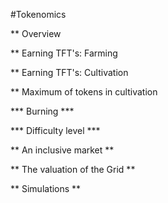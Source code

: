 #Tokenomics

** Overview

** Earning TFT's: Farming

** Earning TFT's: Cultivation

** Maximum of tokens in cultivation

*** Burning ***

*** Difficulty level ***

** An inclusive market **

** The valuation of the Grid ** 

** Simulations ** 



